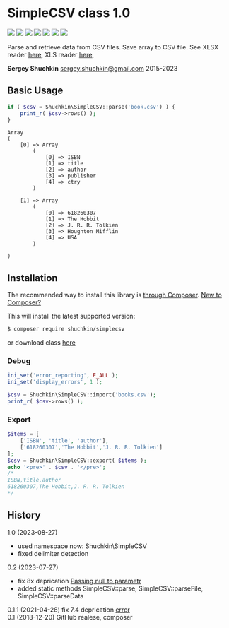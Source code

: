 # SimpleCSV class 1.0
[<img src="https://img.shields.io/packagist/dt/shuchkin/simplecsv" />](https://packagist.org/packages/shuchkin/simplecsv)
[<img src="https://img.shields.io/github/license/shuchkin/simplecsv" />](https://github.com/shuchkin/simplecsv/blob/master/license.md) [<img src="https://img.shields.io/github/stars/shuchkin/simplecsv" />](https://github.com/shuchkin/simplecsv/stargazers) [<img src="https://img.shields.io/github/forks/shuchkin/simplecsv" />](https://github.com/shuchkin/simplecsv/network) [<img src="https://img.shields.io/github/issues/shuchkin/simplecsv" />](https://github.com/shuchkin/simplecsv/issues)
[<img src="https://img.shields.io/opencollective/all/simplexlsx" />](https://opencollective.com/simplexlsx)
[<img src="https://img.shields.io/badge/patreon-_-_" />](https://www.patreon.com/shuchkin)

Parse and retrieve data from CSV files. Save array to CSV file.
See XLSX reader [here](https://github.com/shuchkin/simplexlsx), XLS reader [here](https://github.com/shuchkin/simplexls),      

**Sergey Shuchkin** <sergey.shuchkin@gmail.com> 2015-2023<br/>

## Basic Usage
```php
if ( $csv = Shuchkin\SimpleCSV::parse('book.csv') ) {
	print_r( $csv->rows() );
}
```
```
Array
(
    [0] => Array
        (
            [0] => ISBN
            [1] => title
            [2] => author
            [3] => publisher
            [4] => ctry
        )

    [1] => Array
        (
            [0] => 618260307
            [1] => The Hobbit
            [2] => J. R. R. Tolkien
            [3] => Houghton Mifflin
            [4] => USA
        )

)
```
## Installation
The recommended way to install this library is [through Composer](https://getcomposer.org).
[New to Composer?](https://getcomposer.org/doc/00-intro.md)

This will install the latest supported version:
```bash
$ composer require shuchkin/simplecsv
```
or download class [here](https://github.com/shuchkin/simplecsv/blob/master/src/SimpleCSV.php)

### Debug
```php
ini_set('error_reporting', E_ALL );
ini_set('display_errors', 1 );

$csv = Shuchkin\SimpleCSV::import('books.csv');
print_r( $csv->rows() );
```
### Export
```php
$items = [
	['ISBN', 'title', 'author'],
	['618260307','The Hobbit','J. R. R. Tolkien']
];
$csv = Shuchkin\SimpleCSV::export( $items );
echo '<pre>' . $csv . '</pre>';
/*
ISBN,title,author
618260307,The Hobbit,J. R. R. Tolkien
*/
```
	
## History
1.0 (2023-08-27)
* used namespace now: Shuchkin\SimpleCSV
* fixed delimiter detection

0.2 (2023-07-27)
* fix 8x deprication [Passing null to parametr](https://github.com/shuchkin/simplecsv/issues/5)
* added static methods SimpleCSV::parse, SimpleCSV::parseFile, SimpleCSV::parseData
  
0.1.1 (2021-04-28) fix 7.4 deprication [error](https://github.com/shuchkin/simplecsv/issues/1)<br/>
0.1 (2018-12-20) GitHub realese, composer